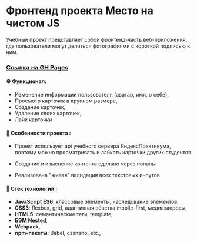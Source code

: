 # Фронтенд проекта Место на чистом JS

Учебный проект представляет собой фронтенд-часть веб-приложения, где пользователи могут делиться фотографиями с короткой подписью к ним.
### [Ссылка на GH Pages](https://danilziborov.github.io/mesto/)

#### ⚙️ Функционал: 
- Изменение информации пользователя (аватар, имя, о себе),
- Просмотр карточек в крупном размере,
- Cоздание карточек,
- Удаление своих карточек,
- Лайк карточки

#### 📌 Особенности проекта :

- Проект использует api учебного сервера ЯндексПрактикума, поэтому можно просматривать и лайкать карточки других студентов

- Создание и изменение контента сделано через попапы

- Реализована "живая" валидация всех текстовых инпутов

#### 🔬 Стек технологий :

- **JavaScript ES6**: классовые элементы, наследование элементов,
- **CSS3**: flexbox, grid, адаптивная вёвстка mobile-first, медиазапросы,
- **HTML5**: семантические теги, template,
- **БЭМ Nested**,
- **Webpack**,
- **npm-пакеты**: Babel, cssnano, etc.,

  
  








